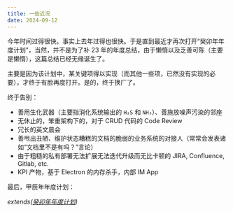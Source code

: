 ```yaml
---
title: 一些近况
date: 2024-09-12
---
```


今年时间过得很快。事实上去年过得也很快。于是直到最近才再次打开“癸卯年年度计划”，当然，并不是为了补 23 年的年度总结，由于懒惰以及乏善可陈（主要是懒惰），这篇总结已经无缘诞生了。

主要是因为该计划中，某关键项得以实现（而其他一些项，已然没有实现的必要），才终于有脸再度打开。是的，终于换厂了。

终于告别：

- 善用生化武器（主要指消化系统输出的 `H₂S` 和 `NH₃`）、善施放噪声污染的邻座
- 无休止的，笨重架构下的，对于 CRUD 代码的 Code Review
- 冗长的英文晨会
- 善甩出丑陋、维护状态糟糕的文档的脆弱的业务系统的对接人（常常会发表诸如“文档里不是有吗？”言论）
- 由于粗糙的私有部署无法扩展无法迭代升级而无比卡顿的 JIRA, Confluence, Gitlab, etc.
- KPI 产物，基于 Electron 的内存杀手，内部 IM App

最后，甲辰年年度计划：

*extends([癸卯年年度计划](/blogs/230118_goals-of-guimao))*